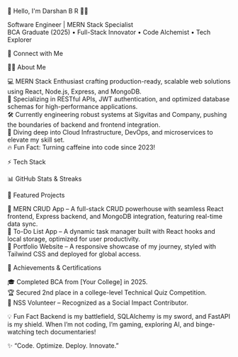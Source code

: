🚀 Hello, I'm Darshan B R 👨‍💻



  


Software Engineer | MERN Stack Specialist  
BCA Graduate (2025) • Full-Stack Innovator • Code Alchemist • Tech Explorer


🔗 Connect with Me

  
  
  
  



👨‍💻 About Me

💻 MERN Stack Enthusiast crafting production-ready, scalable web solutions using React, Node.js, Express, and MongoDB.  
🎯 Specializing in RESTful APIs, JWT authentication, and optimized database schemas for high-performance applications.  
🛠️ Currently engineering robust systems at Sigvitas and Company, pushing the boundaries of backend and frontend integration.  
🌱 Diving deep into Cloud Infrastructure, DevOps, and microservices to elevate my skill set.  
🔥 Fun Fact: Turning caffeine into code since 2023!


⚡ Tech Stack

  



📊 GitHub Stats & Streaks

  
  



🌟 Featured Projects

📌 MERN CRUD App – A full-stack CRUD powerhouse with seamless React frontend, Express backend, and MongoDB integration, featuring real-time data sync.  
📌 To-Do List App – A dynamic task manager built with React hooks and local storage, optimized for user productivity.  
📌 Portfolio Website – A responsive showcase of my journey, styled with Tailwind CSS and deployed for global access.


🎯 Achievements & Certifications

🎓 Completed BCA from [Your College] in 2025.  
🏆 Secured 2nd place in a college-level Technical Quiz Competition.  
🌟 NSS Volunteer – Recognized as a Social Impact Contributor.


💡 Fun Fact
Backend is my battlefield, SQLAlchemy is my sword, and FastAPI is my shield. When I’m not coding, I’m gaming, exploring AI, and binge-watching tech documentaries!  

✨ “Code. Optimize. Deploy. Innovate.”
